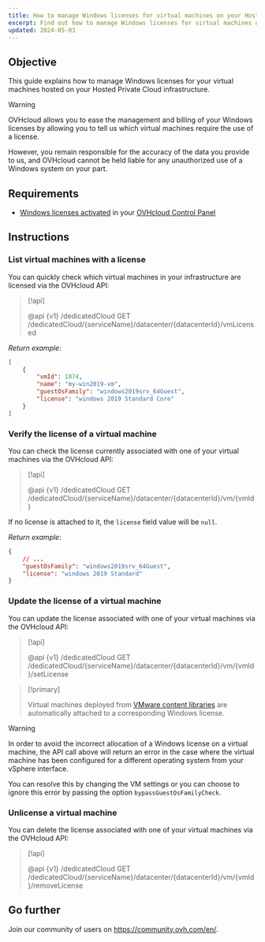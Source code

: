 ```yaml
---
title: How to manage Windows licenses for virtual machines on your Hosted Private Cloud infrastructure
excerpt: Find out how to manage Windows licenses for virtual machines on your OVHcloud Hosted Private Cloud infrastructure
updated: 2024-05-03
---
```


## Objective

This guide explains how to manage Windows licenses for your virtual machines hosted on your Hosted Private Cloud infrastructure.

> [!warning]
>
> OVHcloud allows you to ease the management and billing of your Windows licenses by allowing you to tell us which virtual machines require the use of a license.
> 
> However, you remain responsible for the accuracy of the data you provide to us, and OVHcloud cannot be held liable for any unauthorized use of a Windows system on your part.

## Requirements

- [Windows licenses activated](/pages/hosted_private_cloud/hosted_private_cloud_powered_by_vmware/manager_ovh_private_cloud#licence-windows) in your [OVHcloud Control Panel](/links/manager)

## Instructions

### List virtual machines with a license

You can quickly check which virtual machines in your infrastructure are licensed via the OVHcloud API:

> [!api]
>
> @api {v1} /dedicatedCloud GET /dedicatedCloud/{serviceName}/datacenter/{datacenterId}/vmLicensed
>

*Return example:*

```json
[
    {
        "vmId": 1074,
        "name": "my-win2019-vm",
        "guestOsFamily": "windows2019srv_64Guest",
        "license": "windows 2019 Standard Core"
    }
]
```

### Verify the license of a virtual machine

You can check the license currently associated with one of your virtual machines via the OVHcloud API:

> [!api]
>
> @api {v1} /dedicatedCloud GET /dedicatedCloud/{serviceName}/datacenter/{datacenterId}/vm/{vmId}
>

If no license is attached to it, the `license` field value will be `null`.

*Return example:*

```json
{
    // ...
    "guestOsFamily": "windows2019srv_64Guest",
    "license": "windows 2019 Standard"
}
```

### Update the license of a virtual machine

You can update the license associated with one of your virtual machines via the OVHcloud API:

> [!api]
>
> @api {v1} /dedicatedCloud GET /dedicatedCloud/{serviceName}/datacenter/{datacenterId}/vm/{vmId}/setLicense
>

> [!primary]
>
> Virtual machines deployed from [VMware content libraries](/pages/hosted_private_cloud/hosted_private_cloud_powered_by_vmware/how_to_use_content_library) are automatically attached to a corresponding Windows license.

> [!warning]
>
> In order to avoid the incorrect allocation of a Windows license on a virtual machine, the API call above will return an error in the case where the virtual machine has been configured for a different operating system from your vSphere interface. 
>
> You can resolve this by changing the VM settings or you can choose to ignore this error by passing the option `bypassGuestOsFamilyCheck`.

### Unlicense a virtual machine

You can delete the license associated with one of your virtual machines via the OVHcloud API:

> [!api]
>
> @api {v1} /dedicatedCloud GET /dedicatedCloud/{serviceName}/datacenter/{datacenterId}/vm/{vmId}/removeLicense
>

## Go further

Join our community of users on <https://community.ovh.com/en/>.
